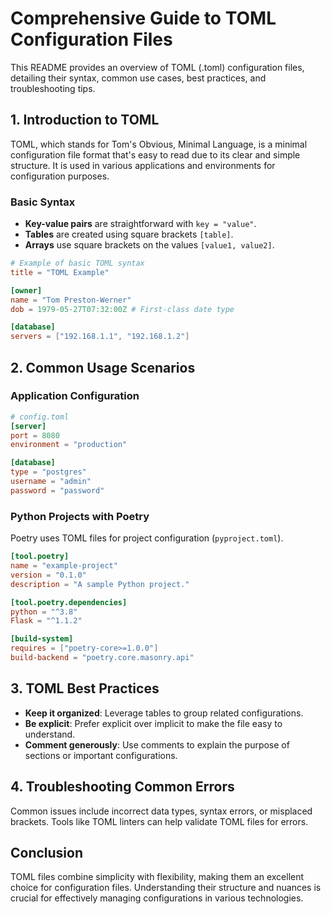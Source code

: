 # Comprehensive Guide to TOML Configuration Files

This README provides an overview of TOML (.toml) configuration files, detailing their syntax, common use cases, best practices, and troubleshooting tips.

## 1. Introduction to TOML

TOML, which stands for Tom's Obvious, Minimal Language, is a minimal configuration file format that's easy to read due to its clear and simple structure. It is used in various applications and environments for configuration purposes.

### Basic Syntax

- **Key-value pairs** are straightforward with `key = "value"`.
- **Tables** are created using square brackets `[table]`.
- **Arrays** use square brackets on the values `[value1, value2]`.

```toml
# Example of basic TOML syntax
title = "TOML Example"

[owner]
name = "Tom Preston-Werner"
dob = 1979-05-27T07:32:00Z # First-class date type

[database]
servers = ["192.168.1.1", "192.168.1.2"]
```

## 2. Common Usage Scenarios

### Application Configuration

```toml
# config.toml
[server]
port = 8080
environment = "production"

[database]
type = "postgres"
username = "admin"
password = "password"
```

### Python Projects with Poetry

Poetry uses TOML files for project configuration (`pyproject.toml`).

```toml
[tool.poetry]
name = "example-project"
version = "0.1.0"
description = "A sample Python project."

[tool.poetry.dependencies]
python = "^3.8"
Flask = "^1.1.2"

[build-system]
requires = ["poetry-core>=1.0.0"]
build-backend = "poetry.core.masonry.api"
```

## 3. TOML Best Practices

- **Keep it organized**: Leverage tables to group related configurations.
- **Be explicit**: Prefer explicit over implicit to make the file easy to understand.
- **Comment generously**: Use comments to explain the purpose of sections or important configurations.

## 4. Troubleshooting Common Errors

Common issues include incorrect data types, syntax errors, or misplaced brackets. Tools like TOML linters can help validate TOML files for errors.

## Conclusion

TOML files combine simplicity with flexibility, making them an excellent choice for configuration files. Understanding their structure and nuances is crucial for effectively managing configurations in various technologies.
